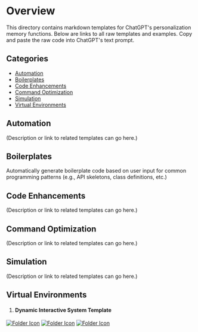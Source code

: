 # Overview

This directory contains markdown templates for ChatGPT's personalization memory functions. Below are links to all raw templates and examples. Copy and paste the raw code into ChatGPT's text prompt.

## Categories
- [Automation](#Automation)
- [Boilerplates](#Boilerplates)
- [Code Enhancements](#Code&Enhancements)
- [Command Optimization](#Command&Optimization)
- [Simulation](#Simulation)
- [Virtual Environments](#Virtual&Environments)

## Automation
(Description or link to related templates can go here.)

## Boilerplates
Automatically generate boilerplate code based on user input for common programming patterns (e.g., API skeletons, class definitions, etc.)

## Code Enhancements
(Description or link to related templates can go here.)

## Command Optimization
(Description or link to related templates can go here.)

## Simulation
(Description or link to related templates can go here.)

## Virtual Environments
1. #### Dynamic Interactive System Template
[![Folder Icon](https://img.icons8.com/?size=50&id=44004&format=png&color=000000)](/templates/DIST.md)
[![Folder Icon](https://img.icons8.com/?size=50&id=59943&format=png&color=000000)](https://raw.githubusercontent.com/selmaintelligence/chatgpt_memory_templates/refs/heads/main/templates/DIST.md)
[![Folder Icon](https://img.icons8.com/?size=50&id=44766&format=png&color=000000)](/templates/examples/DIST.md)

